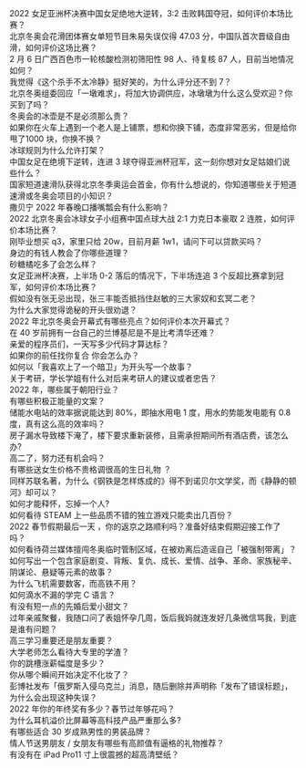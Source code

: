 2022 女足亚洲杯决赛中国女足绝地大逆转，3:2 击败韩国夺冠，如何评价本场比赛？  
北京冬奥会花滑团体赛女单短节目朱易失误仅得 47.03 分，中国队首次晋级自由滑，如何评价这场比赛？  
2 月 6 日广西百色市一轮核酸检测初筛阳性 98 人、待复核 87 人，目前当地情况如何？  
我觉得《这个杀手不太冷静》挺好笑的，为什么评分还不到 7？  
北京冬奥组委回应「一墩难求」，将加大协调供应，冰墩墩为什么这么受欢迎？你买到了吗？  
冬奥会的冰壶是不是必须那么贵？  
如果你在火车上遇到一个老人是上铺票，想和你换下铺，态度非常恶劣，但是给你甩了1000 块，你换不换？  
冰球规则为什么允许打架？  
中国女足在绝境下逆转，连进 3 球夺得亚洲杯冠军，这一刻你想对女足姑娘们说些什么？  
国家短道速滑队获得北京冬季奥运会首金，你有什么想说的，你知道哪些关于短道速滑或冬奥会项目的小知识？  
撒贝宁 2022 年春晚口播嘴瓢会有什么影响？  
2022 北京冬奥会冰球女子小组赛中国点球大战 2:1 力克日本豪取 2 连胜，如何评价本场比赛？  
刚毕业想买 q3，家里只给 20w，目前月薪 1w1，请问下可以贷款买吗？  
身边的有钱人教会了你哪些道理？  
砂糖橘吃多了会怎么样？  
女足亚洲杯决赛，上半场 0-2 落后的情况下，下半场连追 3 个反超比赛拿到冠军，如何评价本场比赛？  
假如没有张无忌出现，张三丰能否抵挡住赵敏的三大家奴和玄冥二老？  
为什么大家觉得诡秘的开头很劝退？  
2022 年北京冬奥会开幕式有哪些亮点？如何评价本次开幕式？  
在 40 岁前拥有一台自己的兰博基尼是不是比考清华还难？  
亲爱的程序员们，一天写多少代码才算达标？  
如果你的前任找你复合 你会怎么办？  
如何以「我喜欢上了一个暗卫」为开头写一个故事？  
关于考研，学长学姐有什么对后来考研人的建议或者忠告？  
2022 年，哪些属于朝阳行业？  
有哪些积极正能量的文案？  
储能水电站的效率据说能达到 80%，即抽水用电 1 度，用水的势能发电能有 0.8 度，真有这么高的效率吗？  
房子漏水导致楼下淹了，楼下要求重新装修，且需承担期间所有酒店费，该怎么办?  
高二了，努力还有机会吗？  
有哪些送女生价格不贵格调很高的生日礼物 ？  
同样苏联名著，为什么《钢铁是怎样炼成的》得不到诺贝尔文学奖，而《静静的顿河》却可以？  
如何才能释怀，忘掉一个人?  
如何看待 STEAM 上一些品质不错的独立游戏只能卖出几百份？  
2022 春节假期最后一天 ，你的返京之路顺利吗？准备好结束假期迎接工作了吗？  
如何看待荷兰媒体擅闯冬奥临时管制区域，在被劝离后造谣自己「被强制带离」？  
如何写出一个包含家庭剧变、背叛、复仇、成长、爱情、战争、革命、家族秘辛、阴谋论、悬疑等元素的故事？  
为什么飞机需要数客，而高铁不用？  
如何滴水不漏的学完 C 语言？  
有没有短一点的先婚后爱小甜文？  
过年亲戚聚餐，我随口问了表姐怀孕几周，饭后我妈就连发好几条微信骂我，到底是谁有问题？  
高三学习重要还是朋友重要？  
大学老师怎么看待大专里的学渣？  
你的跳槽涨薪幅度是多少？  
你从哪个瞬间开始决定不化妆了？  
彭博社发布「俄罗斯入侵乌克兰」消息，随后删除并声明称「发布了错误标题」，为什么会出现这种失误？  
2022 年你的年终奖有多少？春节过年够花吗？  
为什么耳机溢价比屏幕等高科技产品严重那么多?  
有哪些适合 30 岁成熟男性的男装品牌？  
情人节送男朋友 / 女朋友有哪些有高颜值有逼格的礼物推荐？  
有没有在 iPad Pro11 寸上很震撼的超高清壁纸？  
